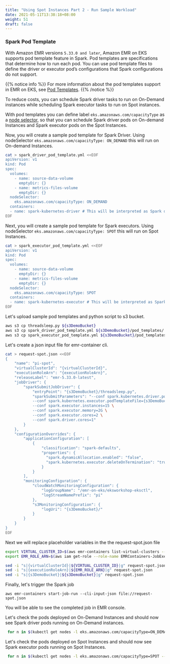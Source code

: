```yaml
---
title: "Using Spot Instances Part 2 - Run Sample Workload"
date: 2021-05-11T13:38:18+08:00
weight: 51
draft: false
---
```


### Spark Pod Template 
With Amazon EMR versions `5.33.0 and later`, Amazon EMR on EKS supports pod template feature in Spark. Pod templates are specifications that determine how to run each pod. You can use pod template files to define the driver or executor pod’s configurations that Spark configurations do not support.

{{% notice info %}}
For more information about the pod templates support in EMR on EKS, see [Pod Templates](https://docs.aws.amazon.com/emr/latest/EMR-on-EKS-DevelopmentGuide/pod-templates.html).
{{% /notice %}}

To reduce costs, you can schedule Spark driver tasks to run on On-Demand instances while scheduling Spark executor tasks to run on Spot instances.

With pod templates you can define label `eks.amazonaws.com/capacityType` as a [node selector](https://kubernetes.io/docs/concepts/scheduling-eviction/assign-pod-node/), so that you can schedule Spark driver pods on On-demand Instances and Spark executor pods on the Spot Instances.

Now, you will create a sample pod template for Spark Driver. Using nodeSelector `eks.amazonaws.com/capacityType: ON_DEMAND` this will run on On-demand Instances.
```sh
cat > spark_driver_pod_template.yml <<EOF 
apiVersion: v1
kind: Pod
spec:
  volumes:
    - name: source-data-volume
      emptyDir: {}
    - name: metrics-files-volume
      emptyDir: {}
  nodeSelector:
    eks.amazonaws.com/capacityType: ON_DEMAND
  containers:
  - name: spark-kubernetes-driver # This will be interpreted as Spark driver container
EOF
```

Next, you will create a sample pod template for Spark executors. Using nodeSelector `eks.amazonaws.com/capacityType: SPOT` this will run on Spot Instances.
```sh
cat > spark_executor_pod_template.yml <<EOF 
apiVersion: v1
kind: Pod
spec:
  volumes:
    - name: source-data-volume
      emptyDir: {}
    - name: metrics-files-volume
      emptyDir: {}
  nodeSelector:
    eks.amazonaws.com/capacityType: SPOT
  containers:
  - name: spark-kubernetes-executor # This will be interpreted as Spark executor container
EOF
```

Let's upload sample pod templates and python script to s3 bucket. 

```sh
aws s3 cp threadsleep.py ${s3DemoBucket}
aws s3 cp spark_driver_pod_template.yml ${s3DemoBucket}/pod_templates/
aws s3 cp spark_executor_pod_template.yml ${s3DemoBucket}/pod_templates/
```

Let's create a json input file for emr-container cli.

```sh
cat > request-spot.json <<EOF 
{
    "name": "pi-spot",
    "virtualClusterId": "{virtualClusterId}",
    "executionRoleArn": "{executionRoleArn}",
    "releaseLabel": "emr-5.33.0-latest",
    "jobDriver": {
        "sparkSubmitJobDriver": {
            "entryPoint": "{s3DemoBucket}/threadsleep.py",
            "sparkSubmitParameters": "--conf spark.kubernetes.driver.podTemplateFile={s3DemoBucket}/pod_templates/spark_driver_pod_template.yml \
            --conf spark.kubernetes.executor.podTemplateFile={s3DemoBucket}/pod_templates/spark_executor_pod_template.yml \
            --conf spark.executor.instances=15 \
            --conf spark.executor.memory=2G \
            --conf spark.executor.cores=2 \
            --conf spark.driver.cores=1"
        }
    },
    "configurationOverrides": {
        "applicationConfiguration": [
            {
                "classification": "spark-defaults",
                "properties": {
                  "spark.dynamicAllocation.enabled": "false",
                  "spark.kubernetes.executor.deleteOnTermination": "true"
                }
            }
        ],
        "monitoringConfiguration": {
            "cloudWatchMonitoringConfiguration": {
                "logGroupName": "/emr-on-eks/eksworkshop-eksctl",
                "logStreamNamePrefix": "pi"
            },
            "s3MonitoringConfiguration": {
                "logUri": "{s3DemoBucket}/"
            }
        }
    }
}
EOF
```
Next we will replace placeholder variables in the the request-spot.json file

```sh
export VIRTUAL_CLUSTER_ID=$(aws emr-containers list-virtual-clusters --query "virtualClusters[?state=='RUNNING'].id" --output text)
export EMR_ROLE_ARN=$(aws iam get-role --role-name EMRContainers-JobExecutionRole --query Role.Arn --output text)

sed -i "s|{virtualClusterId}|${VIRTUAL_CLUSTER_ID}|g" request-spot.json
sed -i "s|{executionRoleArn}|${EMR_ROLE_ARN}|g" request-spot.json
sed -i "s|{s3DemoBucket}|${s3DemoBucket}|g" request-spot.json

```

Finally, let's trigger the Spark job

```
aws emr-containers start-job-run --cli-input-json file://request-spot.json
```

You will be able to see the completed job in EMR console. 

Let's check the pods deployed on On-Demand Instances and should now see Spark driver pods running on On-Demand instances.

```sh
 for n in $(kubectl get nodes -l eks.amazonaws.com/capacityType=ON_DEMAND --no-headers | cut -d " " -f1); do echo "Pods on instance ${n}:";kubectl get pods -n spark  --no-headers --field-selector spec.nodeName=${n} ; echo ; done
```

Let's check the pods deployed on Spot Instances and should now see Spark executor pods running on Spot Instances.

```sh
 for n in $(kubectl get nodes -l eks.amazonaws.com/capacityType=SPOT --no-headers | cut -d " " -f1); do echo "Pods on instance ${n}:";kubectl get pods -n spark  --no-headers --field-selector spec.nodeName=${n} ; echo ; done
```

